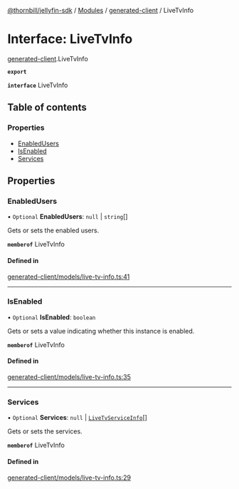 [@thornbill/jellyfin-sdk](../README.md) / [Modules](../modules.md) / [generated-client](../modules/generated_client.md) / LiveTvInfo

# Interface: LiveTvInfo

[generated-client](../modules/generated_client.md).LiveTvInfo

**`export`**

**`interface`** LiveTvInfo

## Table of contents

### Properties

- [EnabledUsers](generated_client.LiveTvInfo.md#enabledusers)
- [IsEnabled](generated_client.LiveTvInfo.md#isenabled)
- [Services](generated_client.LiveTvInfo.md#services)

## Properties

### EnabledUsers

• `Optional` **EnabledUsers**: ``null`` \| `string`[]

Gets or sets the enabled users.

**`memberof`** LiveTvInfo

#### Defined in

[generated-client/models/live-tv-info.ts:41](https://github.com/thornbill/jellyfin-sdk-typescript/blob/b5d0506/src/generated-client/models/live-tv-info.ts#L41)

___

### IsEnabled

• `Optional` **IsEnabled**: `boolean`

Gets or sets a value indicating whether this instance is enabled.

**`memberof`** LiveTvInfo

#### Defined in

[generated-client/models/live-tv-info.ts:35](https://github.com/thornbill/jellyfin-sdk-typescript/blob/b5d0506/src/generated-client/models/live-tv-info.ts#L35)

___

### Services

• `Optional` **Services**: ``null`` \| [`LiveTvServiceInfo`](generated_client.LiveTvServiceInfo.md)[]

Gets or sets the services.

**`memberof`** LiveTvInfo

#### Defined in

[generated-client/models/live-tv-info.ts:29](https://github.com/thornbill/jellyfin-sdk-typescript/blob/b5d0506/src/generated-client/models/live-tv-info.ts#L29)
